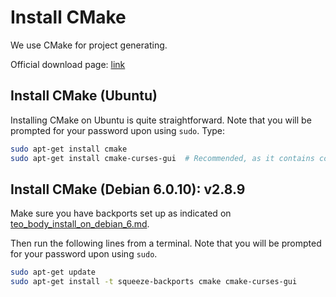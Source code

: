 # Install CMake

We use CMake for project generating.

Official download page: [link](https://cmake.org/download/)

## Install CMake (Ubuntu)

Installing CMake on Ubuntu is quite straightforward. Note that you will be prompted for your password upon using `sudo`. Type:

```bash
sudo apt-get install cmake
sudo apt-get install cmake-curses-gui  # Recommended, as it contains ccmake.
```

## Install CMake (Debian 6.0.10): v2.8.9

Make sure you have backports set up as indicated on [teo_body_install_on_debian_6.md](https://github.com/roboticslab-uc3m/teo-body/blob/develop/doc/teo_body_install_on_debian_6.md).

Then run the following lines from a terminal. Note that you will be prompted for your password upon using `sudo`.

```bash
sudo apt-get update
sudo apt-get install -t squeeze-backports cmake cmake-curses-gui
```
